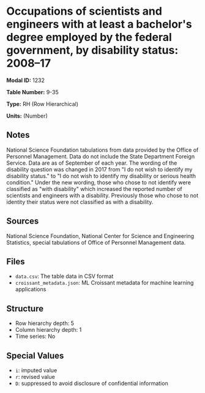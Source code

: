# Occupations of scientists and engineers with at least a bachelor's degree employed by the federal government, by disability status: 2008&#8211;17

**Modal ID:** 1232

**Table Number:** 9-35

**Type:** RH (Row Hierarchical)

**Units:** (Number)

## Notes

National Science Foundation tabulations from data provided by the Office of Personnel Management. Data do not include the State Department Foreign Service. Data are as of September of each year. The wording of the disability question was changed in 2017 from "I do not wish to identify my disability status." to "I do not wish to identify my disability or serious health condition." Under the new wording, those who chose to not identify were classified as "with disability" which increased the reported number of scientists and engineers with a disability. Previously those who chose to not identity their status were not classified as with a disability.

## Sources

National Science Foundation, National Center for Science and Engineering Statistics, special tabulations of Office of Personnel Management data.

## Files

- `data.csv`: The table data in CSV format
- `croissant_metadata.json`: ML Croissant metadata for machine learning applications

## Structure

- Row hierarchy depth: 5
- Column hierarchy depth: 1
- Time series: No

## Special Values

- `i`: imputed value
- `r`: revised value
- `D`: suppressed to avoid disclosure of confidential information
